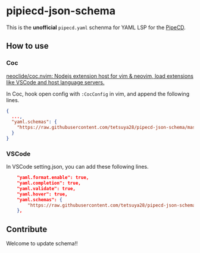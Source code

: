 # pipiecd-json-schema
This is the **unofficial** `pipecd.yaml` schenma for YAML LSP for the [PipeCD](https://github.com/pipe-cd/pipecd).

## How to use

### Coc
[neoclide/coc.nvim: Nodejs extension host for vim & neovim, load extensions like VSCode and host language servers.](https://github.com/neoclide/coc.nvim)

In Coc, hook open config with `:CocConfig` in vim, and append the following lines.

```json
{
  ...,
  "yaml.schemas": {
    "https://raw.githubusercontent.com/tetsuya28/pipecd-json-schema/master/pipecd.yaml.json": ["*pipecd.yaml", "*pipe.yaml"]
  }
}
```

### VSCode
In VSCode setting.json, you can add these following lines.

```json
    "yaml.format.enable": true,
    "yaml.completion": true,
    "yaml.validate": true,
    "yaml.hover": true,
    "yaml.schemas": {
        "https://raw.githubusercontent.com/tetsuya28/pipecd-json-schema/master/pipecd.yaml.json": ["*pipecd.yaml", "*pipe.yaml"],
    },
```

## Contribute
Welcome to update schema!!
